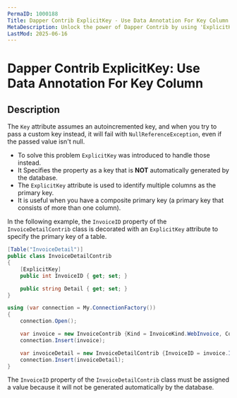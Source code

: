 ```yaml
---
PermaID: 1000188
Title: Dapper Contrib ExplicitKey - Use Data Annotation For Key Column
MetaDescription: Unlock the power of Dapper Contrib by using 'ExplicitKey' Data Annotation. Learn how to specify which properties are a part of the not autoincremented primary keys.
LastMod: 2025-06-16
---
```


# Dapper Contrib ExplicitKey: Use Data Annotation For Key Column

## Description

The `Key` attribute assumes an autoincremented key, and when you try to pass a custom key instead, it will fail with `NullReferenceException`, even if the passed value isn't null. 

 - To solve this problem `ExplicitKey` was introduced to handle those instead. 
 - It Specifies the property as a key that is **NOT** automatically generated by the database.
 - The `ExplicitKey` attribute is used to identify multiple columns as the primary key. 
 - It is useful when you have a composite primary key (a primary key that consists of more than one column).

In the following example, the `InvoiceID` property of the `InvoiceDetailContrib` class is decorated with an `ExplicitKey` attribute to specify the primary key of a table.

```csharp
[Table("InvoiceDetail")]
public class InvoiceDetailContrib
{
	[ExplicitKey]
	public int InvoiceID { get; set; }

	public string Detail { get; set; }
}        

using (var connection = My.ConnectionFactory())
{
	connection.Open();

	var invoice = new InvoiceContrib {Kind = InvoiceKind.WebInvoice, Code = "Insert_Single_1"};
	connection.Insert(invoice);

	var invoiceDetail = new InvoiceDetailContrib {InvoiceID = invoice.InvoiceID, Detail = "Insert_Single_1"};
	connection.Insert(invoiceDetail);
}
```

The `InvoiceID` property of the `InvoiceDetailContrib` class must be assigned a value because it will not be generated automatically by the database.

